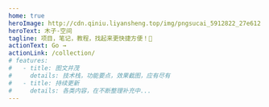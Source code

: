 ```yaml
---
home: true
heroImage: http://cdn.qiniu.liyansheng.top/img/pngsucai_5912822_27e612.png
heroText: 木子-空间 
tagline: 项目，笔记，教程，找起来更快捷方便！🚀
actionText: Go →
actionLink: /collection/
# features:
#   - title: 图文并茂
#     details: 技术栈，功能要点，效果截图，应有尽有
#   - title: 持续更新
#     details: 各类内容，在不断整理补充中...
---
```

<CustomFooter/> 


